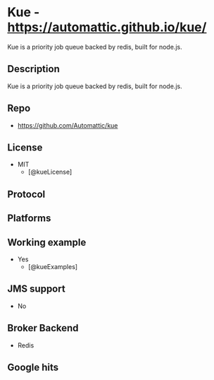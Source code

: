 # Kue - https://automattic.github.io/kue/
Kue is a priority job queue backed by redis, built for node.js.


## Description
Kue is a priority job queue backed by redis, built for node.js.


## Repo
- https://github.com/Automattic/kue


## License
- MIT
    - [@kueLicense]


## Protocol


## Platforms


## Working example
- Yes
    - [@kueExamples]


## JMS support
- No


## Broker Backend
- Redis


## Google hits
